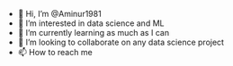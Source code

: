 - 👋 Hi, I’m @Aminur1981
- 👀 I’m interested in data science and ML
- 🌱 I’m currently learning as much as I can
- 💞️ I’m looking to collaborate on any data science project
- 📫 How to reach me 

<!---
Aminur1981/Aminur1981 is a ✨ special ✨ repository because its `README.md` (this file) appears on your GitHub profile.
You can click the Preview link to take a look at your changes.
--->
